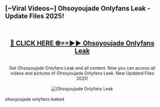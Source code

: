 <h2>[~Viral Videos~] Ohsoyoujade Onlyfans Leak - Update Files 2025!</h2>
<br>
<div align="center">
<h2><a href="https://betterlinks.top/A2PfLJ" rel="nofollow">🔴 CLICK HERE 🌐==►► Ohsoyoujade Onlyfans Leak</a></h2>
<br>
Get Ohsoyoujade Onlyfans Leak and all content. Now you can access all videos and pictures of Ohsoyoujade Onlyfans Leak. New Updated Files 2025!
<br>
<br>
<a href="https://betterlinks.top/A2PfLJ" rel="nofollow" data-target="animated-image.originalLink"><img src="https://i.ibb.co.com/WyWwxjT/player-gif2.gif" alt="Ohsoyoujade Onlyfans Leak" style="max-width: 100%; display: inline-block;" data-target="animated-image.originalImage"></a>
</div>
<br>
ohsoyoujade onlyfans leaked